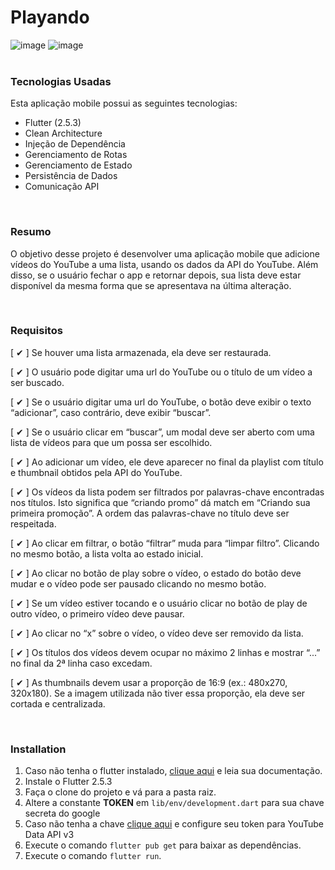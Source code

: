 # Playando

![image](https://badgen.net/badge/Flutter/2.5.3) ![image](https://badgen.net/badge/license/MIT/blue)
<br>
<br>
### Tecnologias Usadas

Esta aplicação mobile possui as seguintes tecnologias:
* Flutter (2.5.3)
* Clean Architecture
* Injeção de Dependência
* Gerenciamento de Rotas
* Gerenciamento de Estado
* Persistência de Dados
* Comunicação API

<br>

### Resumo

O objetivo desse projeto é desenvolver uma aplicação mobile que adicione vídeos do YouTube a uma lista, usando os dados da API do YouTube. Além disso, se o usuário fechar o app e retornar depois, sua lista deve estar disponível da mesma forma que se apresentava na última alteração.

<br>

### Requisitos

[ ✔ ] Se houver uma lista armazenada, ela deve ser restaurada.

[ ✔ ] O usuário pode digitar uma url do YouTube ou o título de um vídeo a ser buscado.

[ ✔ ] Se o usuário digitar uma url do YouTube, o botão deve exibir o texto “adicionar”, caso contrário, deve exibir “buscar”.

[ ✔ ] Se o usuário clicar em “buscar”, um modal deve ser aberto com uma lista de vídeos para que um possa ser escolhido.

[ ✔ ] Ao adicionar um vídeo, ele deve aparecer no final da playlist com título e thumbnail obtidos pela API do YouTube. 

[ ✔ ] Os vídeos da lista podem ser filtrados por palavras-chave encontradas nos títulos. Isto significa que “criando promo” dá match em “Criando sua primeira promoção”. A ordem das palavras-chave no título deve ser respeitada.

[ ✔ ] Ao clicar em filtrar, o botão “filtrar” muda para “limpar filtro”. Clicando no mesmo botão, a lista volta ao estado inicial.

[ ✔ ] Ao clicar no botão de play sobre o vídeo, o estado do botão deve mudar e o vídeo pode ser pausado clicando no mesmo botão.

[ ✔ ] Se um vídeo estiver tocando e o usuário clicar no botão de play de outro vídeo, o primeiro vídeo deve pausar.

[ ✔ ] Ao clicar no “x” sobre o vídeo, o vídeo deve ser removido da lista.

[ ✔ ] Os títulos dos vídeos devem ocupar no máximo 2 linhas e mostrar “...” no final da 2ª linha caso excedam.

[ ✔ ] As thumbnails devem usar a proporção de 16:9 (ex.: 480x270, 320x180). Se a imagem utilizada não tiver essa proporção, ela deve ser cortada e centralizada.

<br>

### Installation

1. Caso não tenha o flutter instalado, [clique aqui](https://flutter.dev/docs/get-started/install/) e leia sua documentação.
2. Instale o Flutter 2.5.3
3. Faça o clone do projeto e vá para a pasta raiz.
4. Altere a constante <b>TOKEN</b> em ```lib/env/development.dart``` para sua chave secreta do google
5. Caso não tenha a chave [clique aqui](console.cloud.google.com/apis/library/youtube.googleapis.com) e configure seu token para YouTube Data API v3
4. Execute o comando ```flutter pub get``` para baixar as dependências.
5. Execute o comando ```flutter run```.